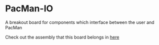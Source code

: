 # PacMan-IO
A breakout board for components which interface between the user and PacMan

Check out the assembly that this board belongs in [here](https://cad.onshape.com/documents/b7b97c21db578756ddc4e02a/w/427e6913ef587811d8900877/e/8a4ea13c14cc0e46974ebab7)
